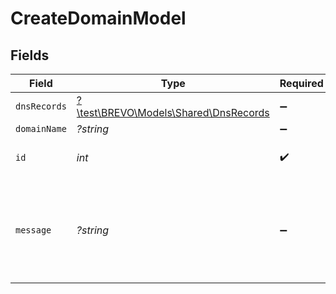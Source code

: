 # CreateDomainModel


## Fields

| Field                                                                      | Type                                                                       | Required                                                                   | Description                                                                | Example                                                                    |
| -------------------------------------------------------------------------- | -------------------------------------------------------------------------- | -------------------------------------------------------------------------- | -------------------------------------------------------------------------- | -------------------------------------------------------------------------- |
| `dnsRecords`                                                               | [?\test\BREVO\Models\Shared\DnsRecords](../../models/shared/DnsRecords.md) | :heavy_minus_sign:                                                         | N/A                                                                        |                                                                            |
| `domainName`                                                               | *?string*                                                                  | :heavy_minus_sign:                                                         | Domain                                                                     | true                                                                       |
| `id`                                                                       | *int*                                                                      | :heavy_check_mark:                                                         | ID of the Domain created                                                   | 5                                                                          |
| `message`                                                                  | *?string*                                                                  | :heavy_minus_sign:                                                         | Success message                                                            | Domain added successfully. To authenticate it, add following DNS records   |